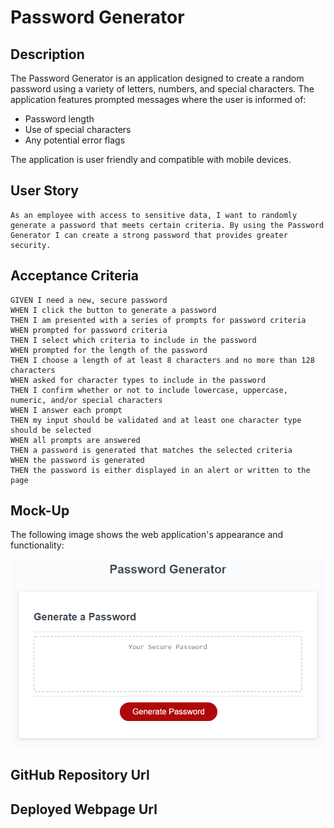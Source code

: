 # Password Generator

## Description

The Password Generator is an application designed to create a random password using a variety of letters, numbers, and special characters. The application features prompted messages where the user is informed of:

* Password length
* Use of special characters
* Any potential error flags

The application is user friendly and compatible with mobile devices.

## User Story

```
As an employee with access to sensitive data, I want to randomly generate a password that meets certain criteria. By using the Password Generator I can create a strong password that provides greater security.
```

## Acceptance Criteria

```
GIVEN I need a new, secure password
WHEN I click the button to generate a password
THEN I am presented with a series of prompts for password criteria
WHEN prompted for password criteria
THEN I select which criteria to include in the password
WHEN prompted for the length of the password
THEN I choose a length of at least 8 characters and no more than 128 characters
WHEN asked for character types to include in the password
THEN I confirm whether or not to include lowercase, uppercase, numeric, and/or special characters
WHEN I answer each prompt
THEN my input should be validated and at least one character type should be selected
WHEN all prompts are answered
THEN a password is generated that matches the selected criteria
WHEN the password is generated
THEN the password is either displayed in an alert or written to the page
```

## Mock-Up

The following image shows the web application's appearance and functionality:

![The Password Generator application displays a red button to "Generate Password".](./Assets/03-javascript-homework-demo.png)

## GitHub Repository Url



## Deployed Webpage Url

